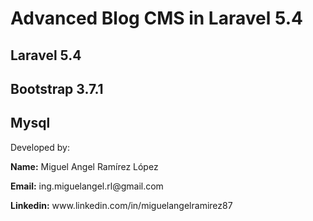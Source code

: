 <h1>Advanced Blog CMS in Laravel 5.4</h1>
<h2>Laravel 5.4</h2>
<h2>Bootstrap 3.7.1</h2>
<h2>Mysql</h2>

<p>Developed by:</p>
<p><b>Name:</b> Miguel Angel Ramírez López</p>
<p><b>Email:</b> ing.miguelangel.rl@gmail.com</p>
<p><b>Linkedin:</b> www.linkedin.com/in/miguelangelramirez87</p>

